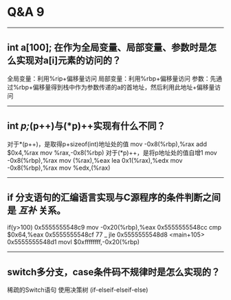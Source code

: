 # Q&A 9

---
## int a[100]; 在作为全局变量、局部变量、参数时是怎么实现对a[i]元素的访问的？
全局变量：利用%rip+偏移量访问
局部变量：利用%rbp+偏移量访问
参数：先通过%rbp+偏移量得到栈中作为参数传递的a的首地址，然后利用此地址+偏移量访问

---
## int *p;*(p++)与(*p)++实现有什么不同？
对于*(p++)，是取得p+sizeof(int)地址处的值
mov    -0x8(%rbp),%rax
add    $0x4,%rax
mov    %rax,-0x8(%rbp)
对于(*p)++，是将p地址处的值自增1
mov    -0x8(%rbp),%rax
mov    (%rax),%eax
lea    0x1(%rax),%edx
mov    -0x8(%rbp),%rax
mov    %edx,(%rax)

---
## if 分支语句的汇编语言实现与C源程序的条件判断之间是 *互补* 关系。
if(y>100)
0x5555555548c9	mov    -0x20(%rbp),%eax
0x5555555548cc	cmp    $0x64,%eax
0x5555555548cf   77 _ 	jle    0x5555555548d8 <main+105>
0x5555555548d1  movl   $0xffffffff,-0x20(%rbp)

---
## switch多分支，case条件码不规律时是怎么实现的？
稀疏的Switch语句 使用决策树 (if-elseif-elseif-else)

